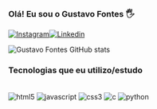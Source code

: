 ### Olá! Eu sou o Gustavo Fontes 🖐️

[![Instagram](https://img.shields.io/badge/Instagram-E4405F?style=for-the-badge&logo=instagram&logoColor=white)](https://www.instagram.com/gustavo_f0ntz/)[![Linkedin](https://img.shields.io/badge/LinkedIn-0077B5?style=for-the-badge&logo=linkedin&logoColor=white)](https://www.linkedin.com/in/gustavo-fontes-b4747322a/)

![Gustavo Fontes GitHub stats](https://github-readme-stats.vercel.app/api?username=gustavo-f0ntz&show_icons=true&theme=dark)

### Tecnologias que eu utilizo/estudo

<div style="display: inline_block"> <br/>
    <img align="center" alt="html5" src="https://img.shields.io/badge/HTML-239120?style=for-the-badge&logo=html5&logoColor=white">
    <img align="center" alt="javascript" src="https://img.shields.io/badge/JavaScript-F7DF1E?style=for-the-badge&logo=javascript&logoColor=black">
    <img align="center" alt="css3" src="https://img.shields.io/badge/CSS3-1572B6?style=for-the-badge&logo=css3&logoColor=white">
    <img align="center" alt="c" src="https://img.shields.io/badge/C-00599C?style=for-the-badge&logo=c&logoColor=white">
     <img align="center" alt="python" src="https://img.shields.io/badge/Python-3776AB?style=for-the-badge&logo=python&logoColor=white">

</div>

